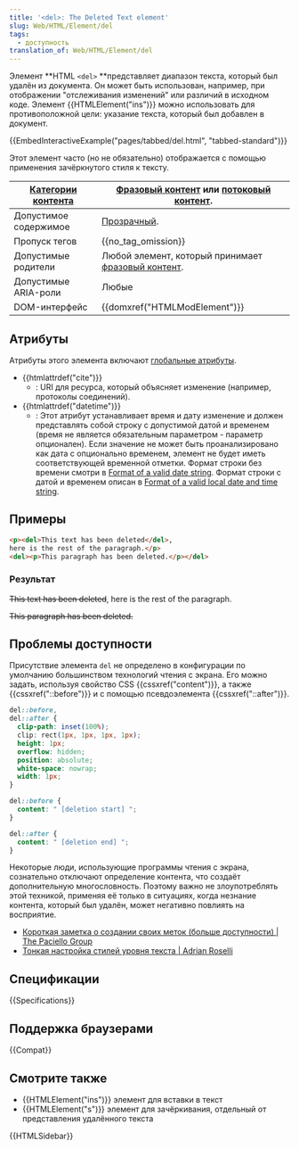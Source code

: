 ```yaml
---
title: '<del>: The Deleted Text element'
slug: Web/HTML/Element/del
tags:
  - доступность
translation_of: Web/HTML/Element/del
---
```


Элемент **HTML `<del>` **представляет диапазон текста, который был удалён из документа. Он может быть использован, например, при отображении "отслеживания изменений" или различий в исходном коде. Элемент {{HTMLElement("ins")}} можно использовать для противоположной цели: указание текста, который был добавлен в документ.

{{EmbedInteractiveExample("pages/tabbed/del.html", "tabbed-standard")}}

Этот элемент часто (но не обязательно) отображается с помощью применения зачёркнутого стиля к тексту.

| [Категории контента](/ru/docs/HTML/Content_categories) | [Фразовый контент](/ru/docs/HTML/Content_categories#Phrasing_content) или [потоковый контент](/ru/docs/HTML/Content_categories#Flow_content). |
| ------------------------------------------------------ | --------------------------------------------------------------------------------------------------------------------------------------------- |
| Допустимое содержимое                                  | [Прозрачный](/ru/docs/HTML/Content_categories#Transparent_content_model).                                                                     |
| Пропуск тегов                                          | {{no_tag_omission}}                                                                                                                      |
| Допустимые родители                                    | Любой элемент, который принимает [фразовый контент](/ru/docs/HTML/Content_categories#Phrasing_content).                                       |
| Допустимые ARIA-роли                                   | Любые                                                                                                                                         |
| DOM-интерфейс                                          | {{domxref("HTMLModElement")}}                                                                                                      |

## Атрибуты

Атрибуты этого элемента включают [глобальные атрибуты](/ru/docs/HTML/Global_attributes).

- {{htmlattrdef("cite")}}
  - : URI для ресурса, который объясняет изменение (например, протоколы соединений).
- {{htmlattrdef("datetime")}}
  - : Этот атрибут устанавливает время и дату изменение и должен представлять собой строку с допустимой датой и временем (время не является обязательным параметром - параметр опционален). Если значение не может быть проанализировано как дата с опционально временем, элемент не будет иметь соответствующей временной отметки. Формат строки без времени смотри в [Format of a valid date string](/ru/docs/Web/HTML/Date_and_time_formats#date_strings). Формат строки с датой и временем описан в [Format of a valid local date and time string](/ru/docs/Web/HTML/Date_and_time_formats#local_date_and_time_strings).

## Примеры

```html
<p><del>This text has been deleted</del>,
here is the rest of the paragraph.</p>
<del><p>This paragraph has been deleted.</p></del>
```

### Результат

~~This text has been deleted~~, here is the rest of the paragraph.

~~This paragraph has been deleted.~~

## Проблемы доступности

Присутствие элемента `del` не определено в конфигурации по умолчанию большинством технологий чтения с экрана. Его можно задать, используя свойство CSS {{cssxref("content")}}, а также {{cssxref("::before")}} и с помощью псевдоэлемента {{cssxref("::after")}}.

```css
del::before,
del::after {
  clip-path: inset(100%);
  clip: rect(1px, 1px, 1px, 1px);
  height: 1px;
  overflow: hidden;
  position: absolute;
  white-space: nowrap;
  width: 1px;
}

del::before {
  content: " [deletion start] ";
}

del::after {
  content: " [deletion end] ";
}
```

Некоторые люди, использующие программы чтения с экрана, сознательно отключают определение контента, что создаёт дополнительную многословность. Поэтому важно не злоупотреблять этой техникой, применяя её только в ситуациях, когда незнание контента, который был удалён, может негативно повлиять на восприятие.

- [Короткая заметка о создании своих меток (больше доступности) | The Paciello Group](https://developer.paciellogroup.com/blog/2017/12/short-note-on-making-your-mark-more-accessible/)
- [Тонкая настройка стилей уровня текста | Adrian Roselli](http://adrianroselli.com/2017/12/tweaking-text-level-styles.html)

## Спецификации

{{Specifications}}

## Поддержка браузерами

{{Compat}}

## Смотрите также

- {{HTMLElement("ins")}} элемент для вставки в текст
- {{HTMLElement("s")}} элемент для зачёркивания, отдельный от представления удалённого текста

{{HTMLSidebar}}
